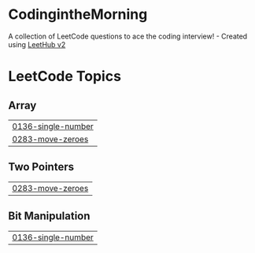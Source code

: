 # CodingintheMorning
A collection of LeetCode questions to ace the coding interview! - Created using [LeetHub v2](https://github.com/arunbhardwaj/LeetHub-2.0)

<!---LeetCode Topics Start-->
# LeetCode Topics
## Array
|  |
| ------- |
| [0136-single-number](https://github.com/Kihwan-dev/CodingintheMorning/tree/master/0136-single-number) |
| [0283-move-zeroes](https://github.com/Kihwan-dev/CodingintheMorning/tree/master/0283-move-zeroes) |
## Two Pointers
|  |
| ------- |
| [0283-move-zeroes](https://github.com/Kihwan-dev/CodingintheMorning/tree/master/0283-move-zeroes) |
## Bit Manipulation
|  |
| ------- |
| [0136-single-number](https://github.com/Kihwan-dev/CodingintheMorning/tree/master/0136-single-number) |
<!---LeetCode Topics End-->